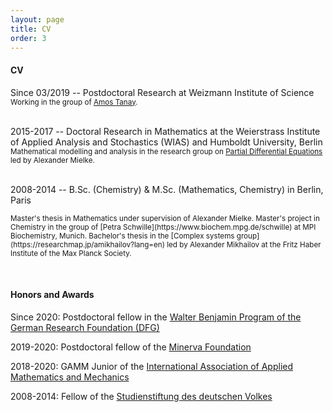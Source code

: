 ```yaml
---
layout: page
title: CV
order: 3
---
```


#### CV

Since 03/2019 -- Postdoctoral Research at Weizmann Institute of Science
  <small>
Working in the group of [Amos Tanay](https://www.weizmann.ac.il/math/tanay/).  
  </small> 
<br>

2015-2017 -- Doctoral Research in Mathematics at the Weierstrass Institute of Applied Analysis and Stochastics (WIAS) and Humboldt University, Berlin
  <small>
Mathematical modelling and analysis in the research group on [Partial Differential Equations](https://www.wias-berlin.de/research/rgs/fg1/) led by Alexander Mielke.  
  </small>
<br>

2008-2014 -- B.Sc. (Chemistry) & M.Sc. (Mathematics, Chemistry) in Berlin, Paris

  <small>
Master's thesis in Mathematics under supervision of Alexander Mielke.
  </small>
  <small>  
Master's project in Chemistry in the group of [Petra Schwille](https://www.biochem.mpg.de/schwille) at MPI Biochemistry, Munich.
  </small> 
  
  <small>
Bachelor's thesis in the [Complex systems group](https://researchmap.jp/amikhailov?lang=en) led by Alexander Mikhailov at the Fritz Haber Institute of the Max Planck Society.  
  </small>
  
&nbsp;
#### Honors and Awards

Since 2020: Postdoctoral fellow in the [Walter Benjamin Program of the German Research Foundation (DFG)](https://www.dfg.de/en/research_funding/programmes/individual/walter_benjamin/)

2019-2020: Postdoctoral fellow of the [Minerva Foundation](https://www.minerva.mpg.de/fellowships/fellowship-programme)

2018-2020: GAMM Junior of the  [International Association of Applied Mathematics and Mechanics](https://www.gamm-ev.de/en/organisation-eng/gamm-juniors/juniors-members/)

2008-2014: Fellow of the [Studienstiftung des deutschen Volkes](https://www.studienstiftung.de/en/)

